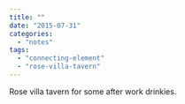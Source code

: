 ```yaml
---
title: ""
date: "2015-07-31"
categories: 
  - "notes"
tags: 
  - "connecting-element"
  - "rose-villa-tavern"
---
```


Rose villa tavern for some after work drinkies.
